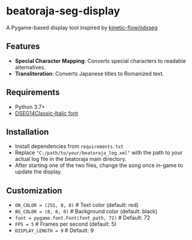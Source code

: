 # beatoraja-seg-display
A Pygame-based display tool inspired by [kinetic-flow/iidxseg](https://github.com/kinetic-flow/iidxseg)

## Features
- **Special Character Mapping**: Converts special characters to readable alternatives.
- **Transliteration**: Converts Japanese titles to Romanized text.


## Requirements
- Python 3.7+
- [DSEG14Classic-Italic font](https://github.com/keshikan/DSEG)

## Installation
- Install dependencies from `requirements.txt`
- Replace `"C:/path/to/your/beatoraja_log.xml"` with the path to your actual log file in the beatoraja main directory.
- After starting one of the two files, change the song once in-game to update the display.

## Customization
- `ON_COLOR = (255, 0, 0)`  # Text color (default: red)
- `BG_COLOR = (0, 0, 0)`    # Background color (default: black)
- `font = pygame.font.Font(font_path, 72)`  # Default: 72
- `FPS = 5`  # Frames per second (default: 5)
- `DISPLAY_LENGTH = 9`  # Default: 9
